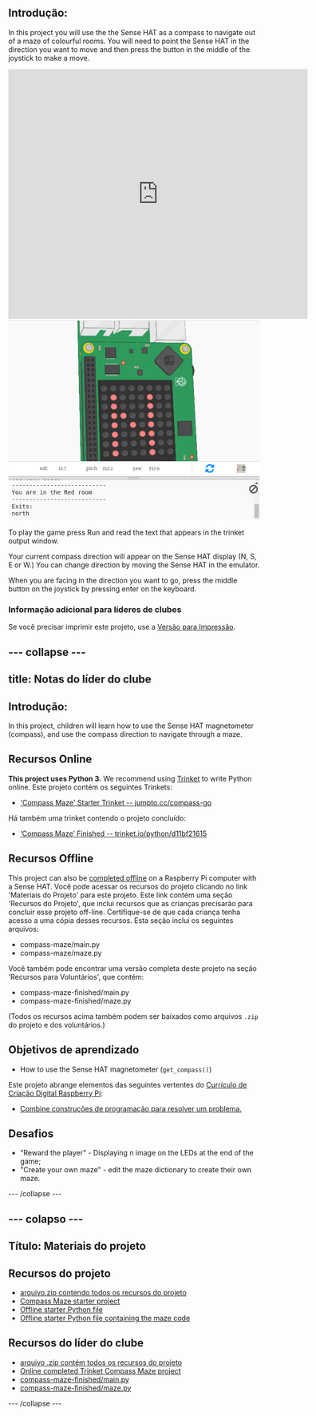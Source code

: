 ## Introdução:

In this project you will use the the Sense HAT as a compass to navigate out of a maze of colourful rooms. You will need to point the Sense HAT in the direction you want to move and then press the button in the middle of the joystick to make a move.

<div class="trinket">
  <iframe src="https://trinket.io/embed/python/0c8cdacd70?outputOnly=true&start=result" width="600" height="500" frameborder="0" marginwidth="0" marginheight="0" allowfullscreen mark="crwd-mark">
</iframe> <img src="images/compass-final.png" />
</div>

To play the game press Run and read the text that appears in the trinket output window.

Your current compass direction will appear on the Sense HAT display (N, S, E or W.) You can change direction by moving the Sense HAT in the emulator.

When you are facing in the direction you want to go, press the middle button on the joystick by pressing enter on the keyboard.

### Informação adicional para líderes de clubes

Se você precisar imprimir este projeto, use a [Versão para Impressão](https://projects.raspberrypi.org/en/projects/compass-maze/print).

## \--- collapse \---

## title: Notas do líder do clube

## Introdução:

In this project, children will learn how to use the Sense HAT magnetometer (compass), and use the compass direction to navigate through a maze.

## Recursos Online

**This project uses Python 3.** We recommend using [Trinket](https://trinket.io/) to write Python online. Este projeto contém os seguintes Trinkets:

* ['Compass Maze' Starter Trinket -- jumpto.cc/compass-go](http://jumpto.cc/compass-go)

Há também uma trinket contendo o projeto concluído:

* [‘Compass Maze’ Finished -- trinket.io/python/d11bf21615](https://trinket.io/python/d11bf21615)

## Recursos Offline

This project can also be [completed offline](https://www.codeclubprojects.org/en-GB/resources/physical-sense-hat/) on a Raspberry Pi computer with a Sense HAT. Você pode acessar os recursos do projeto clicando no link 'Materiais do Projeto' para este projeto. Este link contém uma seção 'Recursos do Projeto', que inclui recursos que as crianças precisarão para concluir esse projeto off-line. Certifique-se de que cada criança tenha acesso a uma cópia desses recursos. Esta seção inclui os seguintes arquivos:

* compass-maze/main.py
* compass-maze/maze.py

Você também pode encontrar uma versão completa deste projeto na seção 'Recursos para Voluntários', que contém:

* compass-maze-finished/main.py
* compass-maze-finished/maze.py

(Todos os recursos acima também podem ser baixados como arquivos `.zip` do projeto e dos voluntários.)

## Objetivos de aprendizado

* How to use the Sense HAT magnetometer (`get_compass()`)

Este projeto abrange elementos das seguintes vertentes do [Currículo de Criação Digital Raspberry Pi](http://rpf.io/curriculum):

* [Combine construções de programação para resolver um problema.](https://www.raspberrypi.org/curriculum/programming/builder)

## Desafios

* "Reward the player" - Displaying n image on the LEDs at the end of the game;
* "Create your own maze" - edit the maze dictionary to create their own maze.

\--- /collapse \---

## \--- colapso \---

## Título: Materiais do projeto

## Recursos do projeto

* [arquivo.zip contendo todos os recursos do projeto](resources/compass-maze-project-resources.zip)
* [Compass Maze starter project](http://jumpto.cc/compass-go)
* [Offline starter Python file](resources/compass-maze-main.py)
* [Offline starter Python file containing the maze code](resources/compass-maze-maze.py)

## Recursos do líder do clube

* [arquivo .zip contém todos os recursos do projeto](resources/compass-maze-volunteer-resources.zip)
* [Online completed Trinket Compass Maze project](https://trinket.io/python/0c8cdacd70)
* [compass-maze-finished/main.py](resources/compass-maze-finished-main.py)
* [compass-maze-finished/maze.py](resources/compass-maze-finished-maze.py)

\--- /collapse \---